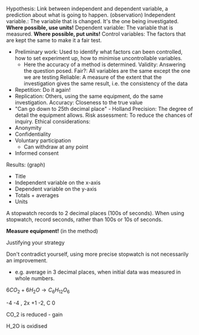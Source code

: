 Hypothesis: Link between independent and dependent variable, a prediction about what is going to happen. (observation)
Independent variable.: The variable that is changed. It's the one being investigated. **Where possible, use units!**
Dependent variable: The variable that is measured. **Where possible, put units!**
Control variables: The factors that are kept the same to make it a fair test.
- Preliminary work: Used to identify what factors can been controlled, how to set experiment up, how to minimise uncontrollable variables.
	- Here the accuracy of a method is determined.
Validity: Answering the question posed.
Fair?: All variables are the same except the one we are testing
Reliable: A measure of the extent that the investigation gives the same result, i.e. the consistency of the data
- Repetition: Do it again!
- Replication: Others, using the same equipment, do the same investigation.
Accuracy: Closeness to the true value
 - "Can go down to 25th decimal place" - Holland
Precision: The degree of detail the equipment allows.
Risk assessment: To reduce the chances of inquiry.
Ethical considerations:
- Anonymity
- Confidentiality
- Voluntary participation
	- Can withdraw at any point
- Informed consent

Results: (graph)
- Title
- Independent variable on the x-axis
- Dependent variable on the y-axis
- Totals + averages
- Units

A stopwatch records to 2 decimal places (100s of seconds). When using stopwatch, record seconds, rather than 100s or 10s of seconds. 

**Measure equipment!** (in the method)

Justifying your strategy

Don't contradict yourself, using more precise stopwatch is not necessarily an improvement. 
- e.g. average in 3 decimal places, when initial data was measured in whole numbers.

$6CO_{2} + 6H_{2}O \to C_{6}H_{12}O_{6}$

-4 -4 , 2x +1 -2, C 0

CO_2 is reduced - gain

H_2O is oxidised 

